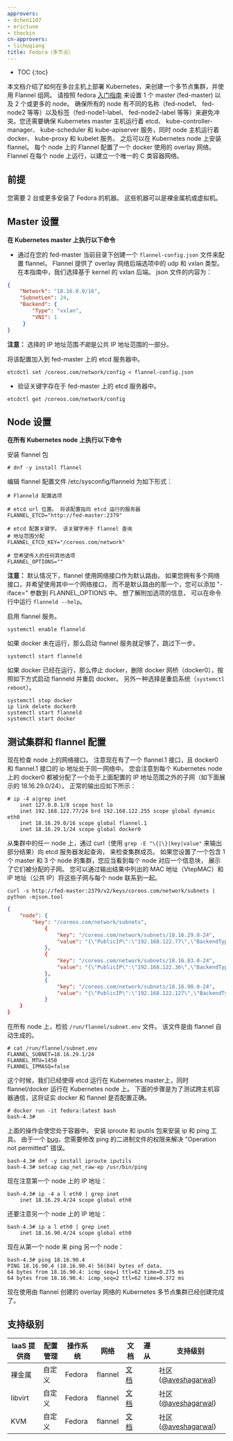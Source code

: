```yaml
---
approvers:
- dchen1107
- erictune
- thockin
cn-approvers:
- lichuqiang
title: Fedora（多节点）
---
```



* TOC
{:toc}


本文档介绍了如何在多台主机上部署 Kubernetes，来创建一个多节点集群，并使用 Flannel 组网。 请按照 fedora
[入门指南](/docs/getting-started-guides/fedora/fedora_manual_config/) 来设置 1 个 master
(fed-master) 以及 2 个或更多的 node。 确保所有的 node 有不同的名称（fed-node1、 fed-node2 等等）以及标签（fed-node1-label、 fed-node2-label 等等）来避免冲突。您还需要确保 Kubernetes master 主机运行着 etcd、
kube-controller-manager、 kube-scheduler 和 kube-apiserver 服务，同时 node 主机运行着 docker、
kube-proxy 和 kubelet 服务。 之后可以在 Kubernetes node 上安装 flannel。 每个 node 上的 Flannel 配置了一个
docker 使用的 overlay 网络。 Flannel 在每个 node 上运行，以建立一个唯一的 C 类容器网络。


## 前提

您需要 2 台或更多安装了 Fedora 的机器。 这些机器可以是裸金属机或虚拟机。


## Master 设置

**在 Kubernetes master 上执行以下命令**

* 通过在您的 fed-master 当前目录下创建一个 `flannel-config.json` 文件来配置 flannel。
Flannel 提供了 overlay 网络后端选项中的 udp 和 vxlan 类型。 在本指南中，我们选择基于 kernel 的 vxlan 后端。
json 文件的内容为：

```json
{
    "Network": "18.16.0.0/16",
    "SubnetLen": 24,
    "Backend": {
        "Type": "vxlan",
        "VNI": 1
     }
}
```


**注意：** 选择的 IP 地址范围*不能*是公共 IP 地址范围的一部分。

将该配置加入到 fed-master 上的 etcd 服务器中。

```shell
etcdctl set /coreos.com/network/config < flannel-config.json
```


* 验证关键字存在于 fed-master 上的 etcd 服务器中。

```shell
etcdctl get /coreos.com/network/config
```


## Node 设置

**在所有 Kubernetes node 上执行以下命令**

安装 flannel 包

```shell
# dnf -y install flannel
```


编辑 flannel 配置文件 /etc/sysconfig/flanneld 为如下形式：


```shell
# Flanneld 配置选项

# etcd url 位置。 将该配置指向 etcd 运行的服务器
FLANNEL_ETCD="http://fed-master:2379"

# etcd 配置关键字。 该关键字用于 flannel 查询
# 地址范围分配
FLANNEL_ETCD_KEY="/coreos.com/network"

# 您希望传入的任何其他选项
FLANNEL_OPTIONS=""
```


**注意：** 默认情况下，flannel 使用网络接口作为默认路由。 如果您拥有多个网络接口，并希望使用其中一个网络接口，
而不是默认路由的那一个，您可以添加 "-iface=" 参数到 FLANNEL_OPTIONS 中。 想了解附加选项的信息，
可以在命令行中运行 `flanneld --help`。

启用 flannel 服务。

```shell
systemctl enable flanneld
```


如果 docker 未在运行，那么启动 flannel 服务就足够了，跳过下一步。

```shell
systemctl start flanneld
```


如果 docker 已经在运行，那么停止 docker，删除 docker 网桥（docker0），按照如下方式启动 flanneld 并重启 docker。
另外一种选择是重启系统（`systemctl reboot`）。

```shell
systemctl stop docker
ip link delete docker0
systemctl start flanneld
systemctl start docker
```



## **测试集群和 flannel 配置**

现在检查 node 上的网络接口。 注意现在有了一个 flannel.1 接口，且 docker0 和 flannel.1 接口的 ip
地址处于同一网络中。 您会注意到每个 Kubernetes node 上的 docker0 都被分配了一个处于上面配置的
IP 地址范围之外的子网（如下面展示的 18.16.29.0/24）。 正常的输出应如下所示：

```shell
# ip -4 a|grep inet
    inet 127.0.0.1/8 scope host lo
    inet 192.168.122.77/24 brd 192.168.122.255 scope global dynamic eth0
    inet 18.16.29.0/16 scope global flannel.1
    inet 18.16.29.1/24 scope global docker0
```


从集群中的任一 node 上，通过 curl（使用 `grep -E "\{|\}|key|value"` 来输出部分结果）向 etcd 服务器发起查询，
来检查集群成员。 如果您设置了一个包含 1 个 master 和 3 个 node 的集群，您应当看到每个 node 对应一个信息块，
展示了它们被分配的子网。 您可以通过输出结果中列出的 MAC 地址（VtepMAC）和 IP 地址（公共 IP）将这些子网与每个
node 联系到一起。

```shell
curl -s http://fed-master:2379/v2/keys/coreos.com/network/subnets | python -mjson.tool
```

```json
{
    "node": {
        "key": "/coreos.com/network/subnets",
            {
                "key": "/coreos.com/network/subnets/18.16.29.0-24",
                "value": "{\"PublicIP\":\"192.168.122.77\",\"BackendType\":\"vxlan\",\"BackendData\":{\"VtepMAC\":\"46:f1:d0:18:d0:65\"}}"
            },
            {
                "key": "/coreos.com/network/subnets/18.16.83.0-24",
                "value": "{\"PublicIP\":\"192.168.122.36\",\"BackendType\":\"vxlan\",\"BackendData\":{\"VtepMAC\":\"ca:38:78:fc:72:29\"}}"
            },
            {
                "key": "/coreos.com/network/subnets/18.16.90.0-24",
                "value": "{\"PublicIP\":\"192.168.122.127\",\"BackendType\":\"vxlan\",\"BackendData\":{\"VtepMAC\":\"92:e2:80:ba:2d:4d\"}}"
            }
    }
}
```


在所有 node 上，检验 `/run/flannel/subnet.env` 文件。 该文件是由 flannel 自动生成的。

```shell
# cat /run/flannel/subnet.env
FLANNEL_SUBNET=18.16.29.1/24
FLANNEL_MTU=1450
FLANNEL_IPMASQ=false
```


这个时候，我们已经使得 etcd 运行在 Kubernetes master上，同时 flannel/docker 运行在 Kubernetes node 上。
下面的步骤是为了测试跨主机容器通信，这将证实 docker 和 flannel 是否配置正确。

```shell
# docker run -it fedora:latest bash
bash-4.3# 
```


上面的操作会使您处于容器中。 安装 iproute 和 iputils 包来安装 ip 和 ping 工具。 由于一个
[bug](https://bugzilla.redhat.com/show_bug.cgi?id=1142311)，您需要修改 ping 的二进制文件的权限来解决
"Operation not permitted" 错误。

```shell
bash-4.3# dnf -y install iproute iputils
bash-4.3# setcap cap_net_raw-ep /usr/bin/ping
```


现在注意第一个 node 上的 IP 地址：

```shell
bash-4.3# ip -4 a l eth0 | grep inet
    inet 18.16.29.4/24 scope global eth0
```


还要注意另一个 node 上的 IP 地址：

```shell
bash-4.3# ip a l eth0 | grep inet
    inet 18.16.90.4/24 scope global eth0
```

现在从第一个 node 来 ping 另一个 node：

```shell
bash-4.3# ping 18.16.90.4
PING 18.16.90.4 (18.16.90.4) 56(84) bytes of data.
64 bytes from 18.16.90.4: icmp_seq=1 ttl=62 time=0.275 ms
64 bytes from 18.16.90.4: icmp_seq=2 ttl=62 time=0.372 ms
```


现在使用由 flannel 创建的 overlay 网络的 Kubernetes 多节点集群已经创建完成了。


## 支持级别



IaaS 提供商           | 配置管理      | 操作系统| 网络        | 文档                                               | 遵从     | 支持级别
-------------------- | ------------ | ------ | ----------  | ---------------------------------------------     | ---------| ----------------------------
裸金属                | 自定义        | Fedora | flannel     | [文档](/docs/getting-started-guides/fedora/flannel_multi_node_cluster/)      |          | 社区 ([@aveshagarwal](https://github.com/aveshagarwal))
libvirt              | 自定义        | Fedora | flannel     | [文档](/docs/getting-started-guides/fedora/flannel_multi_node_cluster/)      |          | 社区 ([@aveshagarwal](https://github.com/aveshagarwal))
KVM                  | 自定义        | Fedora | flannel     | [文档](/docs/getting-started-guides/fedora/flannel_multi_node_cluster/)      |          | 社区 ([@aveshagarwal](https://github.com/aveshagarwal))
